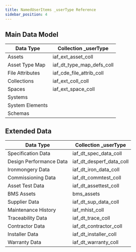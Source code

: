 ```yaml
---
title: NamedUserItems _userType Reference
sidebar_position: 4
---
```


## Main Data Model

|Data Type|Collection _userType|
|---|---|
|Assets|iaf_ext_asset_coll|
|Asset Type Map|iaf_dt_type_map_defs_coll|
|File Attributes|iaf_cde_file_attrib_coll|
|Collections|iaf_ext_coll_coll|
|Spaces|iaf_ext_space_coll|
|Systems||
|System Elements||
|Schemas||

## Extended Data

|Data Type|Collection _userType|
|---|---|
|Specification Data|iaf_dt_spec_data_coll|
|Design Performance Data|iaf_dt_desperf_data_coll|
|Ironmongery Data|iaf_dt_iron_data_coll|
|Commissioning Data|iaf_dt_commtest_coll|
|Asset Test Data|iaf_dt_assettest_coll|
|BMS Assets|bms_assets|
|Supplier Data|iaf_dt_sup_data_coll|
|Maintenance History|iaf_mhist_coll|
|Traceability Data|iaf_dt_trace_coll|
|Contractor Data|iaf_dt_contractor_coll|
|Installer Data|iaf_dt_installer_coll|
|Warranty Data|iaf_dt_warranty_coll|
